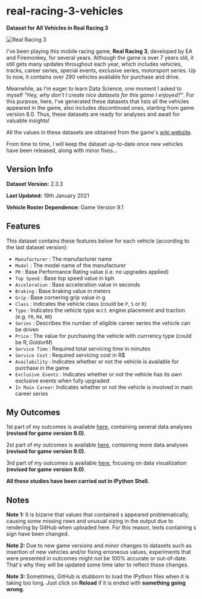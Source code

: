# real-racing-3-vehicles
**Dataset for All Vehicles in Real Racing 3**

![Real Racing 3](https://i.ibb.co/PtnQjDc/real-racing-3-logo-1.png)

I've been playing this mobile racing game, **Real Racing 3**, developed by EA and Firemonkey, for several years. Although the game is over 7 years old, it still gets many updates throughout each year, which includes vehicles, tracks, career series, special events, exclusive series, motorsport series. Up to now, it contains over 290 vehicles available for purchase and drive.

Meanwhile, as I'm eager to learn Data Science, one moment I asked to myself _"Hey, why don't I create nice datasets for this game I enjoyed?"_. For this purpose, here, I've generated these datasets that lists all the vehicles appeared in the game, also includes discontinued ones, starting from game version 8.0. Thus, these datasets are ready for analyses and await for valuable insights!

All the values in these datasets are obtained from the game's [wiki website](https://rr3.fandom.com/wiki/Main_Page).

From time to time, I will keep the dataset up-to-date once new vehicles have been released, along with minor fixes...

## Version Info

**Dataset Version:** 2.3.3

**Last Updated:** 19th January 2021

**Vehicle Roster Dependence:** Game Version 9.1

## Features

This dataset contains these features below for each vehicle (according to the last dataset version):
* `Manufacturer` : The manufacturer name
* `Model` : The model name of the manufacturer
* `PR` : Base Performance Rating value (i.e. no upgrades applied)
* `Top Speed` : Base top speed value in kph
* `Acceleration` : Base acceleration value in seconds
* `Braking` : Base braking value in meters
* `Grip` : Base cornering grip value in g
* `Class` : Indicates the vehicle class (could be `P`, `S` or `R`)
* `Type` : Indicates the vehicle type w.r.t. engine placement and traction (e.g. `FR`, `M4`, `RR`) 
* `Series` : Describes the number of eligible career series the vehicle can be driven
* `Price` : The value for purchasing the vehicle with currrency type (could be R$, Gold or M$)
* `Service Time` : Required total servicing time in minutes
* `Service Cost` : Required servicing cost in R$
* `Availability` : Indicates whether or not the vehicle is available for purchase in the game
* `Exclusive Events` : Indicates whether or not the vehicle has its own exclusive events when fully upgraded
* `In Main Career`: Indicates whether or not the vehicle is involved in main career series

## My Outcomes

1st part of my outcomes is available [here](https://github.com/toUpperCase78/real-racing-3-vehicles/blob/master/RR3_outcome1_rev2.ipynb), containing several data analyses **(revised for game version 9.0)**.

2st part of my outcomes is available [here](https://github.com/toUpperCase78/real-racing-3-vehicles/blob/master/RR3_outcome2_rev1.ipynb), containing more data analyses **(revised for game version 9.0)**.

3rd part of my outcomes is available [here](https://github.com/toUpperCase78/real-racing-3-vehicles/blob/master/RR3_outcome3_rev1.ipynb), focusing on data visualization **(revised for game version 9.0)**.

**All these studies have been carried out in IPython Shell.**

## Notes

**Note 1:** It is bizarre that values that contained `$` appeared problematically, causing some missing rows and unusual sizing in the output due to rendering by GitHub when uploaded here. For this reason, texts containing `$` sign have been changed.

**Note 2:** Due to new game versions and minor changes to datasets such as insertion of new vehicles and/or fixing erroneous values, experiments that were presented in outcomes might not be 100% accurate or out-of-date. That's why they will be updated some time later to reflect those changes.

**Note 3:** Sometimes, GitHub is stubborn to load the IPython files when it is taking too long. Just click on **Reload** if it is ended with **something going wrong**.
